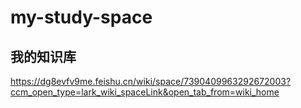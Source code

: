 # my-study-space
## 我的知识库

https://dg8evfv9me.feishu.cn/wiki/space/7390409963292672003?ccm_open_type=lark_wiki_spaceLink&open_tab_from=wiki_home